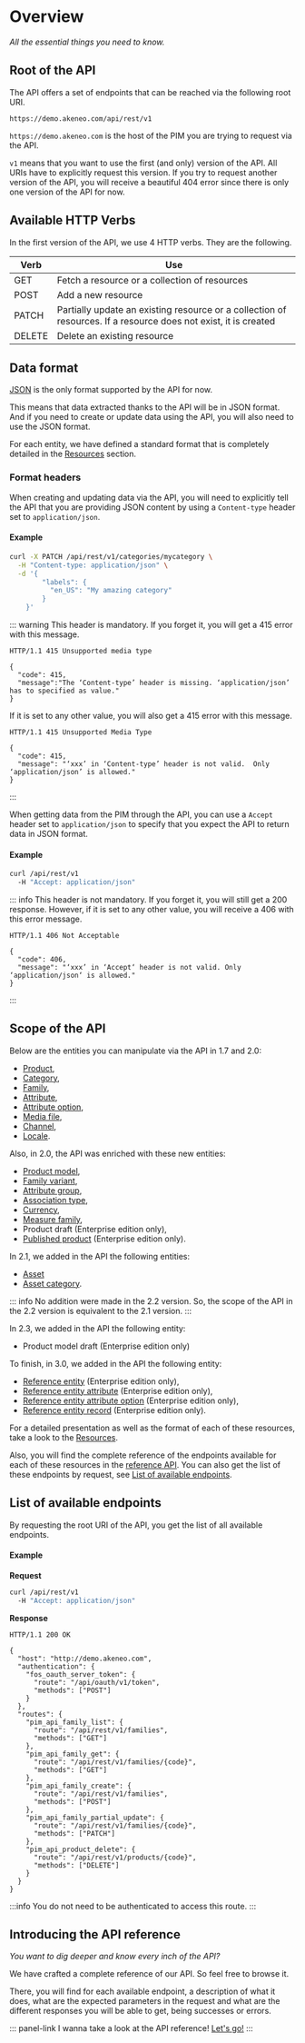 # Overview

_All the essential things you need to know._

## Root of the API

The API offers a set of endpoints that can be reached via the following root URI.
```http
https://demo.akeneo.com/api/rest/v1
```

`https://demo.akeneo.com` is the host of the PIM you are trying to request via the API.

`v1` means that you want to use the first (and only) version of the API. All URIs have to explicitly request this version. If you try to request another version of the API, you will receive a beautiful 404 error since there is only one version of the API for now.

## Available HTTP Verbs

In the first version of the API, we use 4 HTTP verbs. They are the following.

| Verb |  Use |
| ------ | ----------- |
| GET |   Fetch a resource or a collection of resources |
| POST | Add a new resource |
| PATCH | Partially update an existing resource or a collection of resources. If a resource does not exist, it is created |
| DELETE | Delete an existing resource |

## Data format

[JSON](http://www.json.org/) is the only format supported by the API for now.

This means that data extracted thanks to the API will be in JSON format. And if you need to create or update data using the API, you will also need to use the JSON format.

For each entity, we have defined a standard format that is completely detailed in the [Resources](/documentation/resources.html) section.

### Format headers
When creating and updating data via the API, you will need to explicitly tell the API that you are providing JSON content by using a `Content-type` header set to `application/json`.

#### Example
``` bash
curl -X PATCH /api/rest/v1/categories/mycategory \
  -H "Content-type: application/json" \
  -d '{
        "labels": {
          "en_US": "My amazing category"
        }
    }'
```

::: warning
This header is mandatory. If you forget it, you will get a 415 error with this message.
```http
HTTP/1.1 415 Unsupported media type

{
  "code": 415,
  "message":"The ‘Content-type’ header is missing. ‘application/json’ has to specified as value."
}
```
If it is set to any other value, you will also get a 415 error with this message.
```http
HTTP/1.1 415 Unsupported Media Type

{
  "code": 415,
  "message": "‘xxx’ in ‘Content-type’ header is not valid.  Only ‘application/json’ is allowed."
}
```
:::

When getting data from the PIM through the API, you can use a `Accept` header set to `application/json` to specify that you expect the API to return data in JSON format.

#### Example
``` bash
curl /api/rest/v1
  -H "Accept: application/json"
```

::: info
This header is not mandatory. If you forget it, you will still get a 200 response. However, if it is set to any other value, you will receive a 406 with this error message.
```http
HTTP/1.1 406 Not Acceptable

{
  "code": 406,
  "message": "‘xxx’ in ‘Accept‘ header is not valid. Only ‘application/json‘ is allowed."
}
```
:::

## Scope of the API

Below are the entities you can manipulate via the API in 1.7 and 2.0:
 - [Product](/documentation/resources.html#product),
 - [Category](/documentation/resources.html#category),
 - [Family](/documentation/resources.html#family),
 - [Attribute](/documentation/resources.html#attribute),
 - [Attribute option](/documentation/resources.html#attribute-option),
 - [Media file](/documentation/resources.html#media-file),
 - [Channel](/documentation/resources.html#channel),
 - [Locale](/documentation/resources.html#locale).

Also, in 2.0, the API was enriched with these new entities:
 - [Product model](/documentation/resources.html#product-model-2x-only),
 - [Family variant](/documentation/resources.html#family-variant-2x-only),
 - [Attribute group](/documentation/resources.html#attribute-group-2x-only),
 - [Association type](/documentation/resources.html#association-type-2x-only),
 - [Currency](/documentation/resources.html#currency-2x-only),
 - [Measure family](/documentation/resources.html#measure-family-2x-only),
 - Product draft (Enterprise edition only),
 - [Published product](/documentation/resources.html#published-product-2x-and-ee-only) (Enterprise edition only).

In 2.1, we added in the API the following entities:
 - [Asset](/documentation/resources.html#asset-21-only)
 - [Asset category](/documentation/resources.html#asset-category-21-only).

::: info
No addition were made in the 2.2 version. So, the scope of the API in the 2.2 version is equivalent to the 2.1 version.
:::

In 2.3, we added in the API the following entity:
 - Product model draft (Enterprise edition only)

To finish, in 3.0, we added in the API the following entity:
 - [Reference entity](/documentation/resources.html#reference-entity-3x-and-ee-only) (Enterprise edition only),
 - [Reference entity attribute](/documentation/resources.html#reference-entity-attribute-3x-and-ee-only) (Enterprise edition only),
 - [Reference entity attribute option](/documentation/resources.html#reference-entity-attribute-option-3x-and-ee-only) (Enterprise edition only),
 - [Reference entity record](/documentation/resources.html#reference-entity-record-3x-and-ee-only) (Enterprise edition only).

For a detailed presentation as well as the format of each of these resources, take a look to the [Resources](/documentation/resources.html).

Also, you will find the complete reference of the endpoints available for each of these resources in the [reference API](/api-reference-index.html). You can also get the list of these endpoints by request, see [List of available endpoints](/documentation/overview.html#list-of-available-endpoints).

## List of available endpoints

By requesting the root URI of the API, you get the list of all available endpoints.

#### Example

**Request**
```bash
curl /api/rest/v1
  -H "Accept: application/json"
```


**Response**
```http
HTTP/1.1 200 OK

{
  "host": "http://demo.akeneo.com",
  "authentication": {
    "fos_oauth_server_token": {
      "route": "/api/oauth/v1/token",
      "methods": ["POST"]
    }
  },
  "routes": {
    "pim_api_family_list": {
      "route": "/api/rest/v1/families",
      "methods": ["GET"]
    },
    "pim_api_family_get": {
      "route": "/api/rest/v1/families/{code}",
      "methods": ["GET"]
    },
    "pim_api_family_create": {
      "route": "/api/rest/v1/families",
      "methods": ["POST"]
    },
    "pim_api_family_partial_update": {
      "route": "/api/rest/v1/families/{code}",
      "methods": ["PATCH"]
    }, 
    "pim_api_product_delete": {
      "route": "/api/rest/v1/products/{code}",
      "methods": ["DELETE"]
    }
  }
}
```

:::info
You do not need to be authenticated to access this route.
:::


## Introducing the API reference

_You want to dig deeper and know every inch of the API?_

We have crafted a complete reference of our API. So feel free to browse it.

There, you will find for each available endpoint, a description of what it does, what are the expected parameters in the request and what are the different responses you will be able to get, being successes or errors.

::: panel-link I wanna take a look at the API reference! [Let's go!](/api-reference.html)
:::
